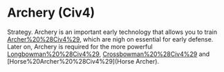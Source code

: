 # Archery (Civ4)

Strategy.
Archery is an important early technology that allows you to train [Archer%20%28Civ4%29](Archers), which are nigh on essential for early defense. Later on, Archery is required for the more powerful [Longbowman%20%28Civ4%29](Longbowman), [Crossbowman%20%28Civ4%29](Crossbowman) and [Horse%20Archer%20%28Civ4%29](Horse Archer).